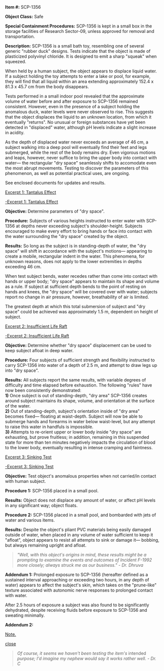 **Item #:** SCP-1356

**Object Class:** Safe

**Special Containment Procedures:** SCP-1356 is kept in a small box in the storage facilities of Research Sector-09, unless approved for removal and transportation.

**Description:** SCP-1356 is a small bath toy, resembling one of several generic "rubber duck" designs. Tests indicate that the object is made of plasticized polyvinyl chloride. It is designed to emit a sharp "squeak" when squeezed.

When held by a human subject, the object appears to displace liquid water. If a subject holding the toy attempts to enter a lake or pool, for example, they will find that all liquid within an area extending approximately 152.4 x 81.3 x 45.7 cm from the body disappears.

Tests performed in a small indoor pool revealed that the approximate volume of water before and after exposure to SCP-1356 remained consistent. However, even in the presence of a subject holding the anomalous duck, water levels were never observed to rise. This suggests that the object displaces the liquid to an unknown location, from which it eventually "returns". No unusual or foreign substances have yet been detected in "displaced" water, although pH levels indicate a slight increase in acidity.

As the depth of displaced water never exceeds an average of 46 cm, a subject walking into a deep pool will eventually find their feet and legs submerged, while the rest of the body remains dry. Even vigorous motions and leaps, however, never suffice to bring the upper body into contact with water— the rectangular "dry space" seamlessly shifts to accomodate even the most abrupt movements. Testing to discover the parameters of this phenomenon, as well as potential practical uses, are ongoing.

See enclosed documents for updates and results.

[Excerpt 1: Tantalus Effect](javascript:;)

[\-Excerpt 1: Tantalus Effect](javascript:;)

**Objective:** Determine parameters of "dry space".

**Procedure:** Subjects of various heights instructed to enter water with SCP-1356 at depths never exceeding subject's shoulder-height. Subjects encouraged to make every effort to bring hands or face into contact with the water surrounding the "dry space" created by the object.

**Results:** So long as the subject is in standing-depth of water, the "dry space" will shift in accordance with the subject's motions— appearing to create a mobile, rectangular indent in the water. This phenomena, for unknown reasons, does not apply to the lower extremities in depths exceeding 46 cm.

When test subject bends, water recedes rather than come into contact with hands or upper body; "dry space" appears to maintain its shape and volume as a rule. If subject at sufficient depth bends to the point of resting on hands and knees, the "dry space" will be covered over with water; subjects report no change in air pressure, however, breathability of air is limited.

The greatest depth at which this total submersion of subject and "dry space" could be achieved was approximately 1.5 m, dependent on height of subject.

[Excerpt 2: Insufficient Life Raft](javascript:;)

[\-Excerpt 2: Insufficient Life Raft](javascript:;)

**Objective:** Determine whether "dry space" displacement can be used to keep subject afloat in deep water.

**Procedure:** Four subjects of sufficient strength and flexibility instructed to carry SCP-1356 into water of a depth of 2.5 m, and attempt to draw legs up into "dry space".

**Results:** All subjects report the same results, with variable degrees of difficulty and time elapsed before exhaustion. The following "rules" have now been consistently demonstrated:  
**1)** Once subject is out of standing-depth, "dry area" SCP-1356 creates around subject maintains its shape, volume, and orientation at the surface of the water.  
**2)** Out of standing-depth, subject's orientation inside of "dry area" becomes fixed— floating at waist-depth. Subject will now be able to submerge hands and forearms in water below waist-level, but any attempt to raise this water in handfuls is impossible.  
**3)** Attempts to re-orient upper or lower body inside "dry space" are exhausting, but prove fruitless; in addition, remaining in this suspended state for more than ten minutes negatively impacts the circulation of blood to the lower body, eventually resulting in intense cramping and faintness.

[Excerpt 3: Sinking Test](javascript:;)

[\-Excerpt 3: Sinking Test](javascript:;)

**Objective:** Test object's anomalous properties when not carried/in contact with human subject.

**Procedure 1:** SCP-1356 placed in a small pool.

**Results:** Object does not displace any amount of water, or affect pH levels in any significant way; object floats.

**Procedure 2:** SCP-1356 placed in a small pool, and bombarded with jets of water and various items.

**Results:** Despite the object's pliant PVC materials being easily damaged outside of water, when placed in any volume of water sufficient to keep it "afloat", object appears to resist all attempts to sink or damage it— bobbing, but always remaining upright and afloat.

> _"Well, with this object's origins in mind, these results might be a prompting to examine the events and outcomes of Incident F-1992 more closely; always struck me as our business." - Dr. Dhruva_

**Addendum 1:** Prolonged exposure to SCP-1356 (hereafter defined as a sustained interval approaching or exceeding two hours, in any depth of water) appears to affect the subject's skin, which takes on the "prune-like" texture associated with autonomic nerve responses to prolonged contact with water.

After 2.5 hours of exposure a subject was also found to be significantly dehydrated, despite receiving fluids before exposure to SCP-1356 and sweating minimally.

**Addendum 2:**

[Note.](javascript:;)

[close](javascript:;)

> _Of course, it seems we haven't been testing the item's_ intended _purpose; I'd imagine my nephew would say it works rather well. - Dr. C_